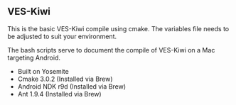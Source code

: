 ## VES-Kiwi

This is the basic VES-Kiwi compile using cmake. The variables file needs to be adjusted to suit your environment.

The bash scripts serve to document the compile of VES-Kiwi on a Mac targeting Android.

   * Built on Yosemite
   * Cmake 3.0.2 (Installed via Brew)
   * Android NDK r9d (Installed via Brew)
   * Ant 1.9.4 (Installed via Brew)
